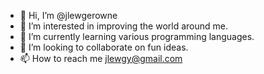 - 👋 Hi, I’m @jlewgerowne
- 👀 I’m interested in improving the world around me.
- 🌱 I’m currently learning various programming languages.
- 💞️ I’m looking to collaborate on fun ideas.
- 📫 How to reach me jlewgy@gmail.com

<!---
jlewgerowne/jlewgerowne is a ✨ special ✨ repository because its `README.md` (this file) appears on your GitHub profile.
You can click the Preview link to take a look at your changes.
--->
